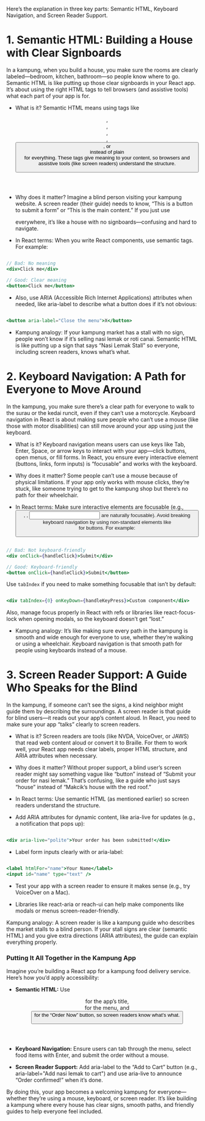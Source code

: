 Here’s the explanation in three key parts: Semantic HTML, Keyboard Navigation, and Screen Reader Support.
# 1. Semantic HTML: Building a House with Clear Signboards
In a kampung, when you build a house, you make sure the rooms are clearly labeled—bedroom, kitchen, bathroom—so people know where to go. Semantic HTML is like putting up those clear signboards in your React app. It’s about using the right HTML tags to tell browsers (and assistive tools) what each part of your app is for.
* What is it? Semantic HTML means using tags like <header>, <nav>, <main>, <article>, <button>, or <footer> instead of plain <div> for everything. These tags give meaning to your content, so browsers and assistive tools (like screen readers) understand the structure.

* Why does it matter? Imagine a blind person visiting your kampung website. A screen reader (their guide) needs to know, “This is a button to submit a form” or “This is the main content.” If you just use <div> everywhere, it’s like a house with no signboards—confusing and hard to navigate.

* In React terms: When you write React components, use semantic tags. For example:
```jsx

// Bad: No meaning
<div>Click me</div>

// Good: Clear meaning
<button>Click me</button>
```
* Also, use ARIA (Accessible Rich Internet Applications) attributes when needed, like aria-label to describe what a button does if it’s not obvious:
```jsx

<button aria-label="Close the menu">X</button>
```
* Kampung analogy: If your kampung market has a stall with no sign, people won’t know if it’s selling nasi lemak or roti canai. Semantic HTML is like putting up a sign that says “Nasi Lemak Stall” so everyone, including screen readers, knows what’s what.

# 2. Keyboard Navigation: A Path for Everyone to Move Around
In the kampung, you make sure there’s a clear path for everyone to walk to the surau or the kedai runcit, even if they can’t use a motorcycle. Keyboard navigation in React is about making sure people who can’t use a mouse (like those with motor disabilities) can still move around your app using just the keyboard.
* What is it? Keyboard navigation means users can use keys like Tab, Enter, Space, or arrow keys to interact with your app—click buttons, open menus, or fill forms. In React, you ensure every interactive element (buttons, links, form inputs) is “focusable” and works with the keyboard.

* Why does it matter? Some people can’t use a mouse because of physical limitations. If your app only works with mouse clicks, they’re stuck, like someone trying to get to the kampung shop but there’s no path for their wheelchair.

* In React terms: Make sure interactive elements are focusable (e.g., <button>, <a>, <input> are naturally focusable). Avoid breaking keyboard navigation by using non-standard elements like <div onClick={...}> for buttons. For example:
```jsx

// Bad: Not keyboard-friendly
<div onClick={handleClick}>Submit</div>

// Good: Keyboard-friendly
<button onClick={handleClick}>Submit</button>
```
Use `tabIndex` if you need to make something focusable that isn’t by default:
```jsx

<div tabIndex={0} onKeyDown={handleKeyPress}>Custom component</div>
```
Also, manage focus properly in React with refs or libraries like react-focus-lock when opening modals, so the keyboard doesn’t get “lost.”

* Kampung analogy: It’s like making sure every path in the kampung is smooth and wide enough for everyone to use, whether they’re walking or using a wheelchair. Keyboard navigation is that smooth path for people using keyboards instead of a mouse.

# 3. Screen Reader Support: A Guide Who Speaks for the Blind
In the kampung, if someone can’t see the signs, a kind neighbor might guide them by describing the surroundings. A screen reader is that guide for blind users—it reads out your app’s content aloud. In React, you need to make sure your app “talks” clearly to screen readers.
* What is it? Screen readers are tools (like NVDA, VoiceOver, or JAWS) that read web content aloud or convert it to Braille. For them to work well, your React app needs clear labels, proper HTML structure, and ARIA attributes when necessary.

* Why does it matter? Without proper support, a blind user’s screen reader might say something vague like “button” instead of “Submit your order for nasi lemak.” That’s confusing, like a guide who just says “house” instead of “Makcik’s house with the red roof.”

* In React terms: 
Use semantic HTML (as mentioned earlier) so screen readers understand the structure.

* Add ARIA attributes for dynamic content, like aria-live for updates (e.g., a notification that pops up):
```jsx

<div aria-live="polite">Your order has been submitted!</div>
```
* Label form inputs clearly with <label> or aria-label:
```jsx

<label htmlFor="name">Your Name</label>
<input id="name" type="text" />
```
* Test your app with a screen reader to ensure it makes sense (e.g., try VoiceOver on a Mac).

* Libraries like react-aria or reach-ui can help make components like modals or menus screen-reader-friendly.

Kampung analogy: A screen reader is like a kampung guide who describes the market stalls to a blind person. If your stall signs are clear (semantic HTML) and you give extra directions (ARIA attributes), the guide can explain everything properly.

### Putting It All Together in the Kampung App
Imagine you’re building a React app for a kampung food delivery service. Here’s how you’d apply accessibility:
* **Semantic HTML:** Use <header> for the app’s title, <nav> for the menu, and <button> for the “Order Now” button, so screen readers know what’s what.

* **Keyboard Navigation:** Ensure users can tab through the menu, select food items with Enter, and submit the order without a mouse.

* **Screen Reader Support:** Add aria-label to the “Add to Cart” button (e.g., aria-label="Add nasi lemak to cart") and use aria-live to announce “Order confirmed!” when it’s done.

By doing this, your app becomes a welcoming kampung for everyone—whether they’re using a mouse, keyboard, or screen reader. It’s like building a kampung where every house has clear signs, smooth paths, and friendly guides to help everyone feel included.

